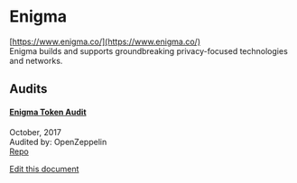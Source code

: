 
# Enigma
  
[https://www.enigma.co/](https://www.enigma.co/)<br>
Enigma builds and supports groundbreaking privacy-focused technologies and networks.


## Audits



#### [Enigma Token Audit](https://blog.openzeppelin.com/enigma-token-audit-91111e0b7f8a/)

October, 2017<br>
Audited by: OpenZeppelin<br>
[Repo](https://github.com/element-group/enigma-erc20-smart-contract/tree/9b6a6edab5eaf79242cc59d705f8b315657f87b7/contracts)
      

  





[Edit this document](https://github.com/ConsenSys/blockchainSecurityDB/blob/master/projects/enigma.json)